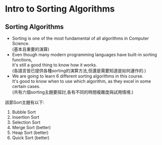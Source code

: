 # Intro to Sorting Algorithms

## Sorting Algorithms

- Sorting is one of the most fundamental of all algorithms in Computer Science.  
  (基本且重要的演算)
- Even though many modern programming languages have built-in sorting functions,  
  it's still a good thing to know how it works.  
  (各語言皆已提供各種sorting的演算方法,但還是需要知道是如何運作的.)
- We are going to learn 6 different sorting algorithms in this course.  
  It's good to know when to use which algorithm, as they excel in some certain cases.  
  (共有六個sorting主題要探討,各有不同的時間複雜度與試用情境.)

該節Sort主題有以下:

1. Bubble Sort
2. Insertion Sort
3. Selection Sort
4. Merge Sort (better)
5. Heap Sort (better)
6. Quick Sort (better)
